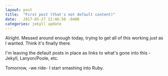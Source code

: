 ```yaml
---
layout: post
title:  "First post (that's not default content)"
date:   2017-05-27 22:46:50 -0400
categories: jekyll update
---
```


Alright. Messed around enough today, trying to get all of this working _just_ as I wanted.  Think it's finally there.

I'm leaving the default posts in place as links to what's gone into this - Jekyll, Lanyon/Poole, etc.

Tomorrow, -we ride- I start smashing into Ruby.